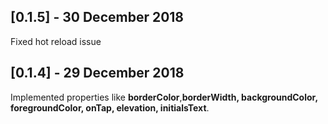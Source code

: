 ## [0.1.5] - 30 December 2018
Fixed hot reload issue

## [0.1.4] - 29 December 2018
Implemented properties like **borderColor**,**borderWidth, backgroundColor, foregroundColor, onTap, elevation, initialsText**.
